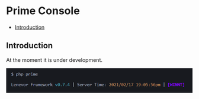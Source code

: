 # Prime Console

- [Introduction](#introduction)

<a name="introduction"></a>
## Introduction

At the moment it is under development. 

<img src="https://raw.githubusercontent.com/lenevor/docs/master/images/prime-console.png" />
